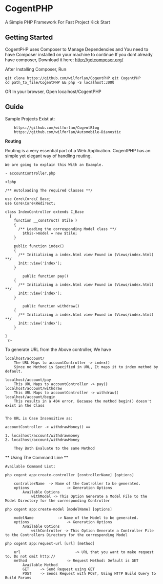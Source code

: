 # CogentPHP
A Simple PHP Framework For Fast Project Kick Start

## Getting Started

CogentPHP uses Composer to Manage Dependencies and You need to have Composer installed on your machine to continue
If you dont already have composer,
	Download it here: http://getcomposer.org/

After Installing Composer,
Run

	git clone https://github.com/wilforlan/CogentPHP.git CogentPHP
	cd path_to_file/CogentPHP && php -S localhost:3000

OR
In your browser, Open localhost/CogentPHP

## Guide

Sample Projects Exist at:


		https://github.com/wilforlan/CogentBlog
		https://github.com/wilforlan/Automobile-Dianostic


**Routing**

Routing is a very essential part of a Web Application. CogentPHP has an simple yet elegant way of handling routing.

	We are going to explain this With an Example.

	- accountController.php

	<?php

	/** Autoloading The required Classes **/

	use Core\Core\C_Base;
	use Core\Core\Redirect;

	class IndexController extends C_Base
	  {
	  	function __construct( $tile )
	  	{
	      /** Loading the corresponding Model class **/
	  		$this->model = new $tile;
	  	}

	  	public function index()
	  	{
	      /** Initializing a index.html view Found in (Views/index.html) **/
	      Init::view('index');
	  	}

			public function pay()
	  	{
	      /** Initializing a index.html view Found in (Views/index.html) **/
	      Init::view('index');
	  	}

			public function withdraw()
	  	{
	      /** Initializing a index.html view Found in (Views/index.html) **/
	      Init::view('index');
	  	}

	}
	 ?>

To generate URL from the Above controller, We have

	localhost/account/
		The URL Maps to accountController -> index()
		Since no Method is Specified in URL, It maps it to index method by default.

	localhost/account/pay
	 	This URL Maps to accountController -> pay()
	localhost/account/withdraw
	 	This URL Maps to accountController -> withdraw()
	localhost/account/begin
	 	This results in a 404 error, Because the method begin() doesn't exist in the Class


	The URL is Case Insensitive as:

	accountController -> withdrawMoney() ==

	1. localhost/account/withdrawmoney
	2. localhost/account/withdrawMoney

		They Both Evaluate to the same Method

** Using The Command Line **

	Available Command List:

	php cogent app:create-controller [controllerName] [options]

		controllerName 	-> Name of the Controller to be generated.
		options 				-> Generation Options
			Available Options
				withModel -> This Option Generate a Model File to the Model Directory for the corresponding Controller

	php cogent app:create-model [modelName] [options]

		modelName 			-> Name of the Model to be generated.
		options 				-> Generation Options
			Available Options
				withController -> This Option Generate a Controller File to the Controllers Directory for the corresponding Model

	php cogent app:request-url [url] [method]

		url 						-> URL that you want to make request to. Do not omit http://
		method	 				-> Request Method: Default is GET
			Available Method
			GET 	-> Send Request using GET
			POST 	-> Sends Request with POST, Using HTTP Build Query to Build Params
